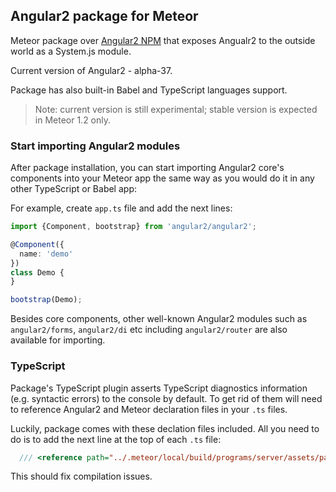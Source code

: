 ## Angular2 package for Meteor

Meteor package over [Angular2 NPM](https://www.npmjs.com/package/angular2) that exposes Angualr2 to the outside world as a System.js module.

Current version of Angular2 - alpha-37.

Package has also built-in Babel and TypeScript languages support.

> Note: current version is still experimental; stable version is expected in Meteor 1.2 only.

### Start importing Angular2 modules
After package installation, you can start importing Angular2 core's components into your Meteor app the same way as you would do it in any other TypeScript or Babel app:

For example, create `app.ts` file and add the next lines:
````ts
import {Component, bootstrap} from 'angular2/angular2';

@Component({
  name: 'demo'
})
class Demo {
}

bootstrap(Demo);
````

Besides core components, other well-known Angular2 modules such as `angular2/forms`, `angular2/di` etc including `angular2/router` are also
available for importing.


### TypeScript
Package's TypeScript plugin asserts TypeScript diagnostics information (e.g. syntactic errors) to the console by default.
To get rid of them will need to reference Angular2 and Meteor declaration files in your `.ts` files.

Luckily, package comes with these declation files included.
All you need to do is to add the next line at the top of each `.ts` file:
````ts
  /// <reference path="../.meteor/local/build/programs/server/assets/packages/barbatus_angular2/typings/all.d.ts" />'
````
This should fix compilation issues.
